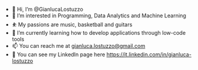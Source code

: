 - 👋 Hi, I’m @GianlucaLostuzzo
- 👀 I’m interested in Programming, Data Analytics and Machine Learning
- ⛹️ My passions are music, basketball and guitars
- 🌱 I’m currently learning how to develop applications through low-code tools
- 📫 You can reach me at gianluca.lostuzzo@gmail.com
- 🔗 You can see my LinkedIn page here https://it.linkedin.com/in/gianluca-lostuzzo

<!---
GianlucaLostuzzo/GianlucaLostuzzo is a ✨ special ✨ repository because its `README.md` (this file) appears on your GitHub profile.
You can click the Preview link to take a look at your changes.
--->
